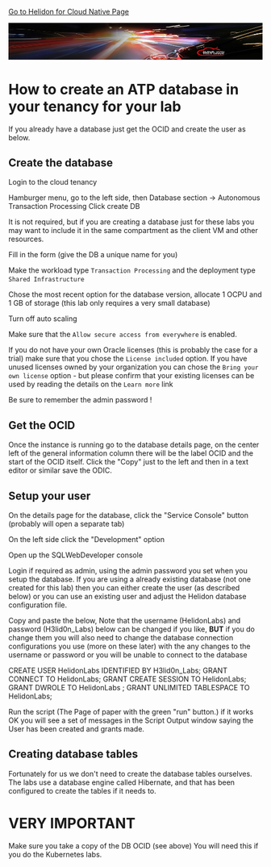 [Go to Helidon for Cloud Native Page](../helidon-labs.md)

![](../../../common/images/customer.logo2.png)

# How to create an ATP database in your tenancy for your lab

If you already have a database just get the OCID and create the user as below.

## Create the database

Login to the cloud tenancy

Hamburger menu, go to the left side, then Database section -> Autonomous Transaction Processing 
Click create DB

It is not required, but if you are creating a database just for these labs you may want to include it in the same compartment as the client VM and other resources.

Fill in the form (give the DB a unique name for you) 

Make the workload type `Transaction Processing` and the deployment type `Shared Infrastructure` 

Chose the most recent option for the database version, allocate 1 OCPU and 1 GB of storage (this lab only requires a very small database)

Turn off auto scaling

Make sure that the `Allow secure access from everywhere` is enabled.

If you do not have your own Oracle licenses (this is probably the case for a trial)  make sure that you chose the `License included` option. If you have unused licenses owned by your organization you can chose the `Bring your own license` option - but please confirm that your existing licenses can be used by reading the details on the `Learn more` link

Be sure to remember the admin password !

## Get the OCID

Once the instance is running go to the database details page, on the center left of the general information column there will be the label OCID and the start of the OCID itself. Click the "Copy" just to the left and then in a text editor or similar save the ODIC.

## Setup your user

On the details page for the database, click the "Service Console" button (probably will open a separate tab)

On the left side click the "Development" option

Open up the SQLWebDeveloper console

Login if required as admin, using the admin password you set when you setup the database. If you are using a already existing database (not one created for this lab) then you can either create the user (as described below) or you can use an existing user and adjust the Helidon database configuration file.

Copy and paste the below, Note that the username (HelidonLabs) and password (H3lid0n_Labs) below can be changed if you like, **BUT** if you do change them you will also need to change the database connection configurations you use (more on these later) with the any changes to the username or password or you will be unable to connect to the database

CREATE USER HelidonLabs IDENTIFIED BY H3lid0n_Labs;
GRANT CONNECT TO HelidonLabs;
GRANT CREATE SESSION TO HelidonLabs;
GRANT DWROLE TO HelidonLabs ;
GRANT UNLIMITED TABLESPACE TO HelidonLabs;

Run the script (The Page of paper with the green "run" button.) if it works OK you will see a set of messages in the Script Output window saying the User has been created and grants made.

## Creating database tables
Fortunately for us we don't need to create the database tables ourselves. The labs use a database engine called Hibernate, and that has been configured to create the tables if it needs to.

# **VERY IMPORTANT**
Make sure you take a copy of the DB OCID (see above) You will need this if you do the Kubernetes labs.